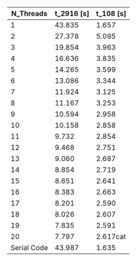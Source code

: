 | N_Threads   | t_2916 [s] | t_108 [s] |
| ----------- | ---------- | --------- |
| 1           | 43.835     | 1.657     |
| 2           | 27.378     | 5.095     |
| 3           | 19.854     | 3.963     |
| 4           | 16.636     | 3.835     |
| 5           | 14.265     | 3.599     |
| 6           | 13.086     | 3.344     |
| 7           | 11.924     | 3.125     |
| 8           | 11.167     | 3.253     |
| 9           | 10.594     | 2.958     |
| 10          | 10.158     | 2.858     |
| 11          | 9.732      | 2.854     |
| 12          | 9.468      | 2.751     |
| 13          | 9.060      | 2.687     |
| 14          | 8.854      | 2.719     |
| 15          | 8.651      | 2.641     |
| 16          | 8.383      | 2.663     |
| 17          | 8.201      | 2.590     |
| 18          | 8.026      | 2.607     |
| 19          | 7.835      | 2.591     |
| 20          | 7.797      | 2.617cat  |
| Serial Code | 43.987     | 1.635     |

